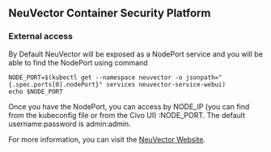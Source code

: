## NeuVector Container Security Platform

### External access
By Default NeuVector will be exposed as a NodePort service and you will be able to find the NodePort using command 

```
NODE_PORT=$(kubectl get --namespace neuvector -o jsonpath="{.spec.ports[0].nodePort}" services neuvector-service-webui)
echo $NODE_PORT
```

Once you have the NodePort, you can access by NODE_IP (you can find from the kubeconfig file or from the Civo UI) :NODE_PORT. The default username:password is admin:admin.

For more information, you can visit the [NeuVector Website](https://open-docs.neuvector.com/deploying/kubernetes/).
